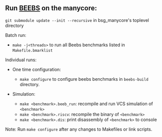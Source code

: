 Run [BEEBS](https://github.com/bespoke-silicon-group/beebs) on the manycore:
----------------------------------------------------------------------------

`git submodule update --init --recursive` in bsg_manycore's toplevel directory


Batch run:

- `make -j<threads>` to run all Beebs benchmarks listed in `Makefile.bmarklist`


Individual runs:

- One time configuration:
  - `make configure` to configure beebs benchmarks in `beebs-build` directory.

- Simulation:
	- `make <benchmark>.beeb_run`: recompile and run VCS simulation of `<benchmark>`
	- `make <benchmark>.riscv`: recompile the binary of `<benchmark>`
	- `make <benchmark>.dis`: print disassembly of `<benchmark>` to console


Note: Run `make configure` after any changes to Makefiles or link scripts.
